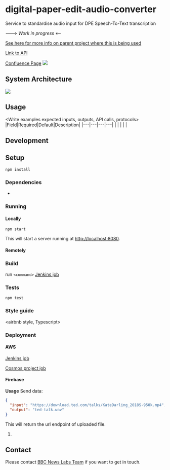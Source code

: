 # digital-paper-edit-audio-converter

Service to standardise audio input for DPE Speech-To-Text transcription

---> _Work in progress_ <--

<!-- ## Brief of the project -->
<!-- _One liner + link to confluence page_
_Screenshot of UI - optional_ -->

[See here for more info on parent project where this is being used](https://github.com/bbc/digital-paper-edit-client#project-architecture)

[Link to API]()

[Confluence Page](<link to confluence page>)
![](<Screenshot of UI>)

## System Architecture

![](<Overview of system architecture>)
<High level overview of system architecture>

## Usage

<Write examples expected inputs, outputs, API calls, protocols>
|Field|Required|Default|Description|
|---|---|---|---|
| | | | |

## Development

## Setup

```
npm install
```

### Dependencies

- <react>

<Describe your stack>

### Running

#### Locally

```
npm start
```

This will start a server running at [http://localhost:8080](http://localhost:8080).

#### Remotely

<Steps to run remotely>

### Build

run `<command>`
[Jenkins job]()

### Tests

```
npm test
```

### Style guide

<airbnb style, Typescript>

### Deployment

#### AWS

[Jenkins job]()

[Cosmos project job]()

#### Firebase

**Usage**
Send data:

```json
{
  "input": "https://download.ted.com/talks/KateDarling_2018S-950k.mp4",
  "output": "ted-talk.wav"
}
```

This will return the url endpoint of uploaded file.

1. <Steps to deployment>

## Contact

Please contact [BBC News Labs Team](BBCNewsLabsTeam@bbc.co.uk) if you want to get in touch.
